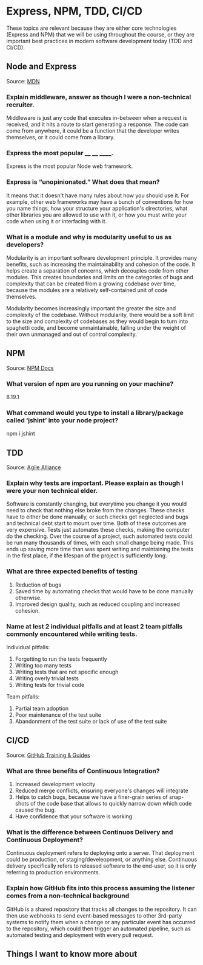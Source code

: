 # Express, NPM, TDD, CI/CD

These topics are relevant because they are either core technologies (Express and NPM) that we will be using throughout the course, or they are important best practices in modern software development today (TDD and CI/CD).

## Node and Express

Source: [MDN](https://developer.mozilla.org/en-US/docs/Learn/Server-side/Express_Nodejs/Introduction)

### Explain middleware, answer as though I were a non-technical recruiter.

Middleware is just any code that executes in-between when a request is received, and it hits a route to start generating a response. The code can come from anywhere, it could be a function that the developer writes themselves, or it could come from a library.

### Express the most popular __ __ ____.

Express is the most popular Node web framework.

### Express is “unopinionated.” What does that mean?

It means that it doesn't have many rules about how you should use it. For example, other web frameworks may have a bunch of conventions for how you name things, how your structure your application's directories, what other libraries you are allowed to use with it, or how you must write your code when using it or interfacing with it.

### What is a module and why is modularity useful to us as developers?

Modularity is an important software development principle. It provides many benefits, such as increasing the maintainability and cohesion of the code. It helps create a separation of concerns, which decouples code from other modules. This creates boundaries and limits on the categories of bugs and complexity that can be created from a growing codebase over time, because the modules are a relatively self-contained unit of code themselves.

Modularity becomes increasingly important the greater the size and complexity of the codebase. Without modularity, there would be a soft limit to the size and complexity of codebases as they would begin to turn into spaghetti code, and become unmaintainable, falling under the weight of their own unmanaged and out of control complexity.

## NPM

Source: [NPM Docs](https://docs.npmjs.com/about-npm)

### What version of npm are you running on your machine?

8.19.1

### What command would you type to install a library/package called ‘jshint’ into your node project?

npm i jshint

## TDD

Source: [Agile Alliance](https://www.agilealliance.org/glossary/tdd/)

### Explain why tests are important. Please explain as though I were your non technical elder.

Software is constantly changing, but everytime you change it you would need to check that nothing else broke from the changes. These checks have to either be done manually, or such checks get neglected and bugs and technical debt start to mount over time. Both of these outcomes are very expensive. Tests just automates these checks, making the computer do the checking. Over the course of a project, such automated tests could be run many thousands of times, with each small change being made. This ends up saving more time than was spent writing and maintaining the tests in the first place, if the lifespan of the project is sufficiently long.

### What are three expected benefits of testing

1) Reduction of bugs
2) Saved time by automating checks that would have to be done manually otherwise.
3) Improved design quality, such as reduced coupling and increased cohesion.

### Name at lest 2 individual pitfalls and at least 2 team pitfalls commonly encountered while writing tests.

Individual pitfalls:
1) Forgetting to run the tests frequently
2) Writing too many tests
3) Writing tests that are not specific enough
4) Writing overly trivial tests
5) Writing tests for trivial code

Team pitfalls:
1) Partial team adoption
2) Poor maintenance of the test suite
3) Abandonment of the test suite or lack of use of the test suite

## CI/CD

Source: [GitHub Training & Guides](https://www.youtube.com/watch?v=xSv_m3KhUO8)

### What are three benefits of Continuous Integration?

1) Increased development velocity
2) Reduced merge conflicts, ensuring everyone's changes will integrate
3) Helps to catch bugs, because we have a finer-grain series of snap-shots of the code base that allows to quickly narrow down which code caused the bug.
4) Have confidence that your software is working

### What is the difference between Continuos Delivery and Continuous Deployment?

Continuous deployment refers to deploying onto a server. That deployment could be production, or staging/develeopment, or anything else. Continuous delivery specifically refers to released software to the end-user, so it is only referring to production environments.

### Explain how GitHub fits into this process assuming the listener comes from a non-technical background

GitHub is a shared repository that tracks all changes to the repository. It can then use webhooks to send event-based messages to other 3rd-party systems to notify them when a change or any particular event has occurred to the repository, which could then trigger an automated pipeline, such as automated testing and deployment with every pull request.

## Things I want to know more about

